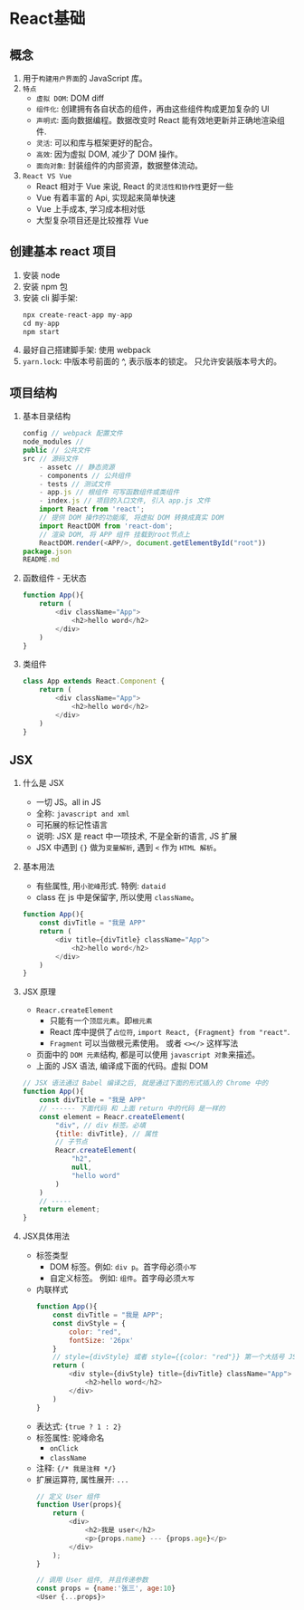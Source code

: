 # React基础


## 概念
1. 用于`构建用户界面`的 JavaScript 库。
2. `特点`
    * `虚拟 DOM`:  DOM diff
    * `组件化`: 创建拥有各自状态的组件，再由这些组件构成更加复杂的 UI
    * `声明式`: 面向数据编程。数据改变时 React 能有效地更新并正确地渲染组件.
    * `灵活`: 可以和库与框架更好的配合。
    * `高效`: 因为虚拟 DOM, 减少了 DOM 操作。
    * `面向对象`: 封装组件的内部资源，数据整体流动。
3. `React VS Vue`
    * React 相对于 Vue 来说, React 的`灵活性和协作性`更好一些
    * Vue 有着丰富的 Api, 实现起来简单快速
    * Vue 上手成本, 学习成本相对低
    * 大型复杂项目还是比较推荐 Vue

## 创建基本 react 项目
1. 安装 node
2. 安装 npm 包
3. 安装 cli 脚手架: 
    ```javascript
    npx create-react-app my-app
    cd my-app
    npm start
    ```
4. 最好自己搭建脚手架: 使用 webpack
5. `yarn.lock`: 中版本号前面的 ^, 表示版本的锁定。 只允许安装版本号大的。


## 项目结构
1. 基本目录结构
    ```javascript
    config // webpack 配置文件
    node_modules // 
    public // 公共文件
    src // 源码文件
        - assetc // 静态资源
        - components // 公共组件
        - tests // 测试文件
        - app.js // 根组件 可写函数组件或类组件
        - index.js // 项目的入口文件, 引入 app.js 文件
        import React from 'react';
        // 提供 DOM 操作的功能库, 将虚拟 DOM 转换成真实 DOM
        import ReactDOM from 'react-dom';
        // 渲染 DOM, 将 APP 组件 挂载到root节点上
        ReactDOM.render(<APP/>, document.getElementById("root"))
    package.json
    README.md
    ```
2. 函数组件 - 无状态
    ```javascript
    function App(){
        return (
            <div className="App">
                <h2>hello word</h2>
            </div>
        )
    }
    ```
3. 类组件
    ```javascript
    class App extends React.Component {
        return (
            <div className="App">
                <h2>hello word</h2>
            </div>
        )
    }
    ```








## JSX
1. 什么是 JSX
    * 一切 JS。all in JS
    * 全称: `javascript and xml`
    * 可拓展的标记性语言
    * 说明: JSX 是 react 中一项技术, 不是全新的语言, JS 扩展
    * JSX 中遇到 `{}` 做为`变量解析`, 遇到 `<` 作为 `HTML 解析`。
2. 基本用法
    * 有些属性, 用`小驼峰`形式. 特例: `dataid`
    * class 在 js 中是保留字, 所以使用 `className`。
    ```javascript
    function App(){
        const divTitle = "我是 APP"
        return (
            <div title={divTitle} className="App">
                <h2>hello word</h2>
            </div>
        )
    }
    ```
3. JSX 原理
    * `Reacr.createElement`
        * 只能有一个`顶层元素`。即`根元素`
        * React 库中提供了`占位符`, `import React, {Fragment} from "react"`.
        * `Fragment` 可以当做根元素使用。 或者 `<></>` 这样写法
    * 页面中的 `DOM 元素`结构, 都是可以使用 `javascript 对象`来描述。
    * 上面的 JSX 语法, 编译成下面的代码。虚拟 DOM
    ```javascript
    // JSX 语法通过 Babel 编译之后, 就是通过下面的形式插入的 Chrome 中的
    function App(){
        const divTitle = "我是 APP"
        // ------ 下面代码 和 上面 return 中的代码 是一样的
        const element = Reacr.createElement(
            "div", // div 标签。必填
            {title: divTitle}, // 属性
            // 子节点
            Reacr.createElement(
                "h2",
                null,
                "hello word"
            )
        )
        // -----
        return element;
    }
    ```

4. JSX具体用法
    * 标签类型
        * DOM 标签。例如: `div p`。首字母必须`小写`
        * 自定义标签。 例如: `组件`。首字母必须`大写`
    * 内联样式
        ```javascript
        function App(){
            const divTitle = "我是 APP";
            const divStyle = {
                color: "red",
                fontSize: '26px'
            }
            // style={divStyle} 或者 style={{color: "red"}} 第一个大括号 JSX 解析
            return (
                <div style={divStyle} title={divTitle} className="App">
                    <h2>hello word</h2>
                </div>
            )
        }
        ```
    * 表达式: `{true ? 1 : 2}`
    * 标签属性: 驼峰命名
        * `onClick`
        * `className`
    * 注释: `{/* 我是注释 */}`
    * 扩展运算符, 属性展开: `...`
        ```javascript
        // 定义 User 组件
        function User(props){
            return (
                <div>
                    <h2>我是 user</h2>
                    <p>{props.name} --- {props.age}</p>
                </div>
            );
        }   

        // 调用 User 组件, 并且传递参数
        const props = {name:'张三', age:10}
        <User {...props}>
        ```
        








